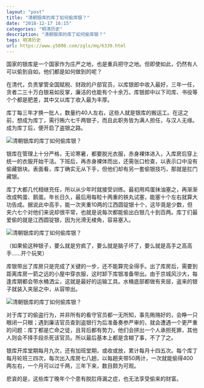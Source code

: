 ```yaml
---
layout: "post"
title: "清朝银库的库丁如何偷库银？"
date: "2018-12-17 16:15"
categories: "明清历史"
description: "清朝银库的库丁如何偷库银？"
tags: 明清历史
url: https://www.y5000.com/zgls/mq/6339.html
---
```






国家的银库是一个国家作为庄严之地，也是重兵把守之地。但即使如此，仍然有人可以偷到自如，他们都是如何做到的呢？

在清代，负责掌管全国赋税、财政的户部官员，以库银郎中收入最好，三年一任，贪者二三十万白银易如反掌，廉洁的也能有个十余万。库银郎中以下司库、书役等个个都是肥差，其中又以库丁收入最为丰厚。

库丁每三年才换一批人，数量约40人左右，这些人就是银库的搬运工。在这之前，想成为库丁，需行贿六七千两银子，而且此职务皆为满人担任，与汉人无缘。成为库丁后，便开启了盗银之路。

![清朝银库的库丁如何偷库银？](/uploads/allimg/161201/6-1612011IK3304.JPG)

银库在管理上十分严格，无论寒暑，都要脱光衣服，赤身裸体进入，入库房后穿上统一的衣服开始干活。下班后，再赤身裸体而出，还需张口检查，以表示口中没有偷藏银块。表面看，库丁确实无从下手，但他们却有另一套偷银技巧，那就是肛门藏银。

库丁大都几代相继充任，所以从少年时就接受训练。最初用鸡蛋抹油塞之，再渐渐改成鸭蛋、鹅蛋。年长日久，最后用每粒十两重的铁丸试塞，能塞十个左右就算大功告成。据说此中高手，能一次夹重10两的江西圆锭银十个，这毕竟是少数，但夹六七个对他们来说却很平常，也就是说每次都能偷出白银几十到百两。库丁们最爱偷的就是江西圆锭银，因为光滑无棱角，容易塞入。

![清朝银库的库丁如何偷库银？](/uploads/allimg/161201/6-1612011IQ0635.JPG)

（如果偷这种银子，要么就是穷疯了，要么就是脑子坏了，要么就是高手之高高手......开个玩笑）

库银带出了库房只是完成了关键的一步，还不能算完全得手。出了库房后，需要到距离库房一箭之远的小屋中穿衣服，这时卸下库银准备带出。由于京城风沙大，每逢库期都会带水桶洒尘，这就是最好的运输工具。水桶底部都做有夹层，盗来的银子就装入夹层之中，从容带出。

![清朝银库的库丁如何偷库银？](/uploads/allimg/161201/6-1612011I64cW.JPG)

对于库丁的偷盗行为，并非所有的看守官员都一无所知，事先贿赂好的，会睁一只眼闭一只眼；遇到廉洁官员查到盗银行为后准备奏参严审的，就会遭遇一个更严重的问题：库丁都是亡命之徒，且背后都有势力，他们会拼出一个人承担死罪，其他人则会不择手段杀死该官员。所以最后基本上都是含糊了事，不了了之。

银库开库堂期每月九次，还有加班堂期，或收或放，累计每月十四五次。每个库丁每月轮班三四次，每次出入库房七八趟，以每趟夹带50两计，一次就能偷得400两左右，一个月可以过千两，三年下来，数目颇为可观。

悲哀的是，这些库丁晚年个个患有脱肛痔漏之症，也无法享受偷来的财富。
